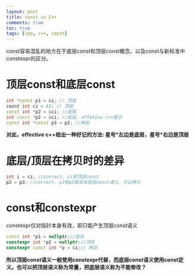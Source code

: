 ```yaml
---
layout: post
title: const in C++
comments: true
toc: true
tags: [cpp, c++, const]
---
```

const容易混乱的地方在于底层const和顶层const概念。以及const与新标准中constexpr的区分。

# 顶层const和底层const

```c++
int *const p1 = &i; // 顶层
cosnt int ci = 42; // 顶层
const int *p2 = &ci; //底层
int const *p2 = &ci; //底层, effetive c++提示
const int *const p3 = p2; //两层
```
**对此，effective c++给出一种好记的方法: 星号\*左边是底层，星号\*右边是顶层**


# 底层/顶层在拷贝时的差异
```c++
int i = ci; //correct, ci是顶层const
p2 = p3; //correct, p2和p3都具有底层const语义，可以拷贝
```

# const和constexpr
constexpr仅对指针本身有效，即只能产生顶层const语义
```c++
const int *p1 = nullptr;//底层
constexpr int *p2 = nullptr;//顶层
constexpr const int *p = &i;// 两层
```

**所以顶层const语义一般使用constexpr代替，而底层const语义使用const定义。也可以把顶层语义称为常量，把底层语义称为不能修改？**
